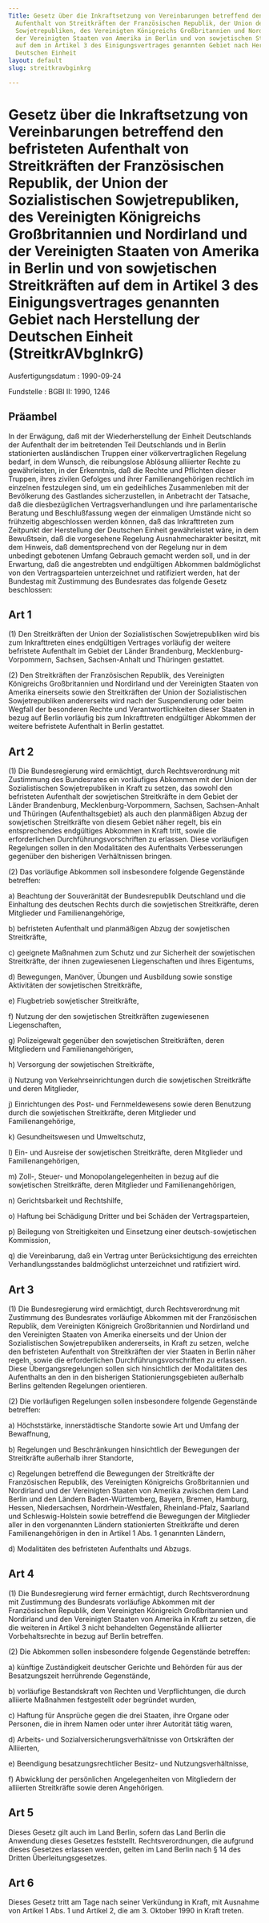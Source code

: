 ```yaml
---
Title: Gesetz über die Inkraftsetzung von Vereinbarungen betreffend den befristeten
  Aufenthalt von Streitkräften der Französischen Republik, der Union der Sozialistischen
  Sowjetrepubliken, des Vereinigten Königreichs Großbritannien und Nordirland und
  der Vereinigten Staaten von Amerika in Berlin und von sowjetischen Streitkräften
  auf dem in Artikel 3 des Einigungsvertrages genannten Gebiet nach Herstellung der
  Deutschen Einheit
layout: default
slug: streitkravbginkrg

---
```


# Gesetz über die Inkraftsetzung von Vereinbarungen betreffend den befristeten Aufenthalt von Streitkräften der Französischen Republik, der Union der Sozialistischen Sowjetrepubliken, des Vereinigten Königreichs Großbritannien und Nordirland und der Vereinigten Staaten von Amerika in Berlin und von sowjetischen Streitkräften auf dem in Artikel 3 des Einigungsvertrages genannten Gebiet nach Herstellung der Deutschen Einheit (StreitkrAVbgInkrG)

Ausfertigungsdatum
:   1990-09-24

Fundstelle
:   BGBl II: 1990, 1246



## Präambel

In der Erwägung, daß mit der Wiederherstellung der Einheit
Deutschlands der Aufenthalt der im beitretenden Teil Deutschlands und
in Berlin stationierten ausländischen Truppen einer
völkervertraglichen Regelung bedarf,
in dem Wunsch, die reibungslose Ablösung alliierter Rechte zu
gewährleisten,
in der Erkenntnis, daß die Rechte und Pflichten dieser Truppen, ihres
zivilen Gefolges und ihrer Familienangehörigen rechtlich im einzelnen
festzulegen sind, um ein gedeihliches Zusammenleben mit der
Bevölkerung des Gastlandes sicherzustellen,
in Anbetracht der Tatsache, daß die diesbezüglichen
Vertragsverhandlungen und ihre parlamentarische Beratung und
Beschlußfassung wegen der einmaligen Umstände nicht so frühzeitig
abgeschlossen werden können, daß das Inkrafttreten zum Zeitpunkt der
Herstellung der Deutschen Einheit gewährleistet wäre,
in dem Bewußtsein, daß die vorgesehene Regelung Ausnahmecharakter
besitzt,
mit dem Hinweis, daß dementsprechend von der Regelung nur in dem
unbedingt gebotenen Umfang Gebrauch gemacht werden soll,
und in der Erwartung, daß die angestrebten und endgültigen Abkommen
baldmöglichst von den Vertragsparteien unterzeichnet und ratifiziert
werden,
hat der Bundestag mit Zustimmung des Bundesrates das folgende Gesetz
beschlossen:


## Art 1

(1) Den Streitkräften der Union der Sozialistischen Sowjetrepubliken
wird bis zum Inkrafttreten eines endgültigen Vertrages vorläufig der
weitere befristete Aufenthalt im Gebiet der Länder Brandenburg,
Mecklenburg-Vorpommern, Sachsen, Sachsen-Anhalt und Thüringen
gestattet.

(2) Den Streitkräften der Französischen Republik, des Vereinigten
Königreichs Großbritannien und Nordirland und der Vereinigten Staaten
von Amerika einerseits sowie den Streitkräften der Union der
Sozialistischen Sowjetrepubliken andererseits wird nach der
Suspendierung oder beim Wegfall der besonderen Rechte und
Verantwortlichkeiten dieser Staaten in bezug auf Berlin vorläufig bis
zum Inkrafttreten endgültiger Abkommen der weitere befristete
Aufenthalt in Berlin gestattet.


## Art 2

(1) Die Bundesregierung wird ermächtigt, durch Rechtsverordnung mit
Zustimmung des Bundesrates ein vorläufiges Abkommen mit der Union der
Sozialistischen Sowjetrepubliken in Kraft zu setzen, das sowohl den
befristeten Aufenthalt der sowjetischen Streitkräfte in dem Gebiet der
Länder Brandenburg, Mecklenburg-Vorpommern, Sachsen, Sachsen-Anhalt
und Thüringen (Aufenthaltsgebiet) als auch den planmäßigen Abzug der
sowjetischen Streitkräfte von diesem Gebiet näher regelt, bis ein
entsprechendes endgültiges Abkommen in Kraft tritt, sowie die
erforderlichen Durchführungsvorschriften zu erlassen. Diese
vorläufigen Regelungen sollen in den Modalitäten des Aufenthalts
Verbesserungen gegenüber den bisherigen Verhältnissen bringen.

(2) Das vorläufige Abkommen soll insbesondere folgende Gegenstände
betreffen:

a)  Beachtung der Souveränität der Bundesrepublik Deutschland und die
    Einhaltung des deutschen Rechts durch die sowjetischen Streitkräfte,
    deren Mitglieder und Familienangehörige,


b)  befristeten Aufenthalt und planmäßigen Abzug der sowjetischen
    Streitkräfte,


c)  geeignete Maßnahmen zum Schutz und zur Sicherheit der sowjetischen
    Streitkräfte, der ihnen zugewiesenen Liegenschaften und ihres
    Eigentums,


d)  Bewegungen, Manöver, Übungen und Ausbildung sowie sonstige Aktivitäten
    der sowjetischen Streitkräfte,


e)  Flugbetrieb sowjetischer Streitkräfte,


f)  Nutzung der den sowjetischen Streitkräften zugewiesenen
    Liegenschaften,


g)  Polizeigewalt gegenüber den sowjetischen Streitkräften, deren
    Mitgliedern und Familienangehörigen,


h)  Versorgung der sowjetischen Streitkräfte,


i)  Nutzung von Verkehrseinrichtungen durch die sowjetischen Streitkräfte
    und deren Mitglieder,


j)  Einrichtungen des Post- und Fernmeldewesens sowie deren Benutzung
    durch die sowjetischen Streitkräfte, deren Mitglieder und
    Familienangehörige,


k)  Gesundheitswesen und Umweltschutz,


l)  Ein- und Ausreise der sowjetischen Streitkräfte, deren Mitglieder und
    Familienangehörigen,


m)  Zoll-, Steuer- und Monopolangelegenheiten in bezug auf die
    sowjetischen Streitkräfte, deren Mitglieder und Familienangehörigen,


n)  Gerichtsbarkeit und Rechtshilfe,


o)  Haftung bei Schädigung Dritter und bei Schäden der Vertragsparteien,


p)  Beilegung von Streitigkeiten und Einsetzung einer deutsch-sowjetischen
    Kommission,


q)  die Vereinbarung, daß ein Vertrag unter Berücksichtigung des
    erreichten Verhandlungsstandes baldmöglichst unterzeichnet und
    ratifiziert wird.





## Art 3

(1) Die Bundesregierung wird ermächtigt, durch Rechtsverordnung mit
Zustimmung des Bundesrates vorläufige Abkommen mit der Französischen
Republik, dem Vereinigten Königreich Großbritannien und Nordirland und
den Vereinigten Staaten von Amerika einerseits und der Union der
Sozialistischen Sowjetrepubliken andererseits, in Kraft zu setzen,
welche den befristeten Aufenthalt von Streitkräften der vier Staaten
in Berlin näher regeln, sowie die erforderlichen
Durchführungsvorschriften zu erlassen. Diese Übergangsregelungen
sollen sich hinsichtlich der Modalitäten des Aufenthalts an den in den
bisherigen Stationierungsgebieten außerhalb Berlins geltenden
Regelungen orientieren.

(2) Die vorläufigen Regelungen sollen insbesondere folgende
Gegenstände betreffen:

a)  Höchststärke, innerstädtische Standorte sowie Art und Umfang der
    Bewaffnung,


b)  Regelungen und Beschränkungen hinsichtlich der Bewegungen der
    Streitkräfte außerhalb ihrer Standorte,


c)  Regelungen betreffend die Bewegungen der Streitkräfte der
    Französischen Republik, des Vereinigten Königreichs Großbritannien und
    Nordirland und der Vereinigten Staaten von Amerika zwischen dem Land
    Berlin und den Ländern Baden-Württemberg, Bayern, Bremen, Hamburg,
    Hessen, Niedersachsen, Nordrhein-Westfalen, Rheinland-Pfalz, Saarland
    und Schleswig-Holstein sowie betreffend die Bewegungen der Mitglieder
    aller in den vorgenannten Ländern stationierten Streitkräfte und deren
    Familienangehörigen in den in Artikel 1 Abs. 1 genannten Ländern,


d)  Modalitäten des befristeten Aufenthalts und Abzugs.





## Art 4

(1) Die Bundesregierung wird ferner ermächtigt, durch Rechtsverordnung
mit Zustimmung des Bundesrats vorläufige Abkommen mit der
Französischen Republik, dem Vereinigten Königreich Großbritannien und
Nordirland und den Vereinigten Staaten von Amerika in Kraft zu setzen,
die die weiteren in Artikel 3 nicht behandelten Gegenstände alliierter
Vorbehaltsrechte in bezug auf Berlin betreffen.

(2) Die Abkommen sollen insbesondere folgende Gegenstände betreffen:

a)  künftige Zuständigkeit deutscher Gerichte und Behörden für aus der
    Besatzungszeit herrührende Gegenstände,


b)  vorläufige Bestandskraft von Rechten und Verpflichtungen, die durch
    alliierte Maßnahmen festgestellt oder begründet wurden,


c)  Haftung für Ansprüche gegen die drei Staaten, ihre Organe oder
    Personen, die in ihrem Namen oder unter ihrer Autorität tätig waren,


d)  Arbeits- und Sozialversicherungsverhältnisse von Ortskräften der
    Alliierten,


e)  Beendigung besatzungsrechtlicher Besitz- und Nutzungsverhältnisse,


f)  Abwicklung der persönlichen Angelegenheiten von Mitgliedern der
    alliierten Streitkräfte sowie deren Angehörigen.





## Art 5

Dieses Gesetz gilt auch im Land Berlin, sofern das Land Berlin die
Anwendung dieses Gesetzes feststellt. Rechtsverordnungen, die aufgrund
dieses Gesetzes erlassen werden, gelten im Land Berlin nach § 14 des
Dritten Überleitungsgesetzes.


## Art 6

Dieses Gesetz tritt am Tage nach seiner Verkündung in Kraft, mit
Ausnahme von Artikel 1 Abs. 1 und Artikel 2, die am 3. Oktober 1990 in
Kraft treten.

